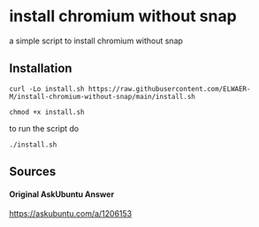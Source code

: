# install chromium without snap
a simple script to install chromium without snap

## Installation
```
curl -Lo install.sh https://raw.githubusercontent.com/ELWAER-M/install-chromium-without-snap/main/install.sh

chmod +x install.sh 
```
to run the script do

```
./install.sh
```

## Sources

#### Original AskUbuntu Answer
https://askubuntu.com/a/1206153
